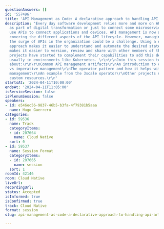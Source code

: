 ```yaml
---
questionAnswers: []
id: '557496'
title: 'API Management as Code: A declarative approach to handling API artifacts'
description: "Every day software development relies more and more on APIs. Using it
  as part of digital transformation or just to connect some microservices, developers
  use APIs to connect applications and devices. API management is now a mature discipline
  covering the different aspects of the API lifecycle. However, managing efficiently
  the surge of APIs in the organization could be a challenge. Using a declarative
  approach makes it easier to understand and automate the desired state of APIs. It
  makes it easier to version, review and share with other members of the team. Some
  projects have started to complement their capabilities to add this declarative approach,
  usually in environments like Kubernetes. \r\n\r\nJoin this session to learn more
  about:\r\n\r\nCommon API management artifacts\r\nAn introduction to declarative
  vs imperative management\r\nThe operator pattern and how it helps with declarative
  management\r\nAn example from the 3scale operator\r\nOther projects using Kubernetes
  custom resources.\r\n"
startsAt: '2024-04-11T10:00:00'
endsAt: '2024-04-11T11:05:00'
isServiceSession: false
isPlenumSession: false
speakers:
- id: e546ec56-9837-46b5-b3fa-4f79381b5aaa
  name: Hugo Guerrero
categories:
- id: 59536
  name: Track
  categoryItems:
  - id: 207664
    name: Cloud Native
  sort: 0
- id: 59537
  name: Session Format
  categoryItems:
  - id: 207665
    name: session
  sort: 1
roomId: 42146
room: Cloud Native
liveUrl: 
recordingUrl: 
status: Accepted
isInformed: true
isConfirmed: true
track: Cloud Native
format: session
slug: api-management-as-code-a-declarative-approach-to-handling-api-artifacts

---
```

